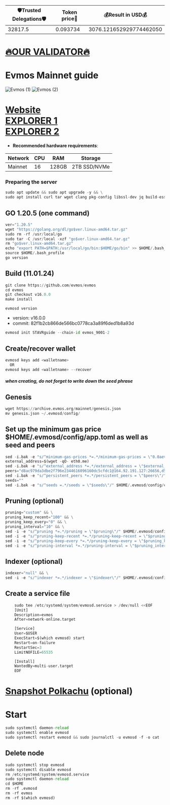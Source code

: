 <!-- START_TABLE -->
| 🛡Trusted Delegations🛡 | Token price🧲 | 💰Result in USD💰 |
|-------------|---------|---------------|
| 32817.5 | 0.093734 | 3076.121652929774462050 |

<!-- END_TABLE -->





[🔥OUR VALIDATOR🔥](https://restake.app/evmos/evmosvaloper1v3q2kuups8gzjk2930haevwn08gl9vfld69m9g)
=


# Evmos Mainnet guide
![Evmos (1)](https://user-images.githubusercontent.com/44331529/180597649-e0fdcf22-9c86-4c7a-9133-af576fc7631d.png)
![Evmos (2)](https://user-images.githubusercontent.com/44331529/180597656-9b765fb8-ef2c-41cc-977f-cdc7c51a6c3a.png)

[Website](https://evmos.org/) \
[EXPLORER 1](https://explorer.stavr.tech/evmos) \
[EXPLORER 2](https://www.mintscan.io/evmos/validators)
=
- **Recommended hardware requirements**:

| Network   |CPU | RAM  | Storage  | 
|-----------|----|------|----------|
| Mainnet   |  16| 128GB| 2TB SSD/NVMe |

### Preparing the server
```python
sudo apt update && sudo apt upgrade -y && \
sudo apt install curl tar wget clang pkg-config libssl-dev jq build-essential bsdmainutils git make ncdu gcc git jq chrony liblz4-tool -y
```    
## GO 1.20.5 (one command)
```python
ver="1.20.5"
wget "https://golang.org/dl/go$ver.linux-amd64.tar.gz"
sudo rm -rf /usr/local/go
sudo tar -C /usr/local -xzf "go$ver.linux-amd64.tar.gz"
rm "go$ver.linux-amd64.tar.gz"
echo "export PATH=$PATH:/usr/local/go/bin:$HOME/go/bin" >> $HOME/.bash_profile
source $HOME/.bash_profile
go version
```    
## Build    (11.01.24)
```python
git clone https://github.com/evmos/evmos
cd evmos
git checkout v16.0.0
make install
```

`evmosd version`
+ version: v16.0.0
+ commit: 82f1b2cb866de566bc0778ca3a89f6ded1b8a93d

```python
evmosd init STAVRguide --chain-id evmos_9001-2
```
 
## Create/recover wallet
```python
evmosd keys add <walletname>
  OR
evmosd keys add <walletname> --recover
```
##### when creating, do not forget to write down the seed phrase    
## Genesis
```python
wget https://archive.evmos.org/mainnet/genesis.json
mv genesis.json ~/.evmosd/config/    
```
## Set up the minimum gas price $HOME/.evmosd/config/app.toml as well as seed and peers
```python
sed -i.bak -e "s/^minimum-gas-prices *=.*/minimum-gas-prices = \"0.0aevmos\"/;" ~/.evmosd/config/app.toml
external_address=$(wget -qO- eth0.me)
sed -i.bak -e "s/^external_address *=.*/external_address = \"$external_address:26656\"/" $HOME/.evmosd/config/config.toml
peers="d8ac979da3dbe2f796e2344616096160dc5cfdc1@164.92.191.127:26656,d5d418256279900c3d1fbf2137ce7142d6f6c682@65.108.139.20:26656,1915b0217865b968646768e2761a8669d5e24bd5@65.108.44.149:26656,1a7bee67d6337d09380b824b952872bdc5dca86f@38.242.194.56:26656,b02259a11e4ee46b29668cfc957e530022a3fca1@62.171.142.145:26656,cc321917ce82b6c541c687420ad5ae0b4b5e055a@144.76.224.246:26656"
sed -i.bak -e "s/^persistent_peers *=.*/persistent_peers = \"$peers\"/" $HOME/.evmosd/config/config.toml
seeds=""
sed -i.bak -e "s/^seeds =.*/seeds = \"$seeds\"/" $HOME/.evmosd/config/config.toml 
```    
## Pruning (optional)
```python
pruning="custom" && \
pruning_keep_recent="100" && \
pruning_keep_every="0" && \
pruning_interval="10" && \
sed -i -e "s/^pruning *=.*/pruning = \"$pruning\"/" $HOME/.evmosd/config/app.toml && \
sed -i -e "s/^pruning-keep-recent *=.*/pruning-keep-recent = \"$pruning_keep_recent\"/" $HOME/.evmosd/config/app.toml && \
sed -i -e "s/^pruning-keep-every *=.*/pruning-keep-every = \"$pruning_keep_every\"/" $HOME/.evmosd/config/app.toml && \
sed -i -e "s/^pruning-interval *=.*/pruning-interval = \"$pruning_interval\"/" $HOME/.evmosd/config/app.toml
```
## Indexer (optional)    
```python
indexer="null" && \
sed -i -e "s/^indexer *=.*/indexer = \"$indexer\"/" $HOME/.evmosd/config/config.toml    
```    
## Create a service file
```python
    sudo tee /etc/systemd/system/evmosd.service > /dev/null <<EOF
    [Unit]
    Description=evmos
    After=network-online.target

    [Service]
    User=$USER
    ExecStart=$(which evmosd) start
    Restart=on-failure
    RestartSec=3
    LimitNOFILE=65535

    [Install]
    WantedBy=multi-user.target
    EOF
```

 [Snapshot Polkachu](https://polkachu.com/tendermint_snapshots/evmos)    (optional)
 =
 
# Start
```python
sudo systemctl daemon-reload
sudo systemctl enable evmosd
sudo systemctl restart evmosd && sudo journalctl -u evmosd -f -o cat
```
    
## Delete node
```python
sudo systemctl stop evmosd
sudo systemctl disable evmosd
rm /etc/systemd/system/evmosd.service
sudo systemctl daemon-reload
cd $HOME
rm -rf .evmosd
rm -rf evmos
rm -rf $(which evmosd)
```
